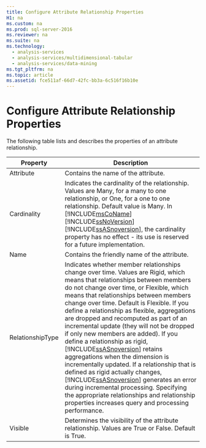 ```yaml
---
title: Configure Attribute Relationship Properties
H1: na
ms.custom: na
ms.prod: sql-server-2016
ms.reviewer: na
ms.suite: na
ms.technology: 
  - analysis-services
  - analysis-services/multidimensional-tabular
  - analysis-services/data-mining
ms.tgt_pltfrm: na
ms.topic: article
ms.assetid: fce511af-66d7-42fc-bb3a-6c516f16b10e
---
```

# Configure Attribute Relationship Properties
  The following table lists and describes the properties of an attribute relationship.  
  
|Property|Description|  
|--------------|-----------------|  
|Attribute|Contains the name of the attribute.|  
|Cardinality|Indicates the cardinality of the relationship. Values are Many, for a many to one relationship, or One, for a one to one relationship. Default value is Many. In [!INCLUDE[msCoName](../../Topics/TopicNameContainA/includes/msCoName_md.md)] [!INCLUDE[ssNoVersion](../../Topics/TopicNameContainA/includes/ssNoVersion_md.md)] [!INCLUDE[ssASnoversion](../../Topics/TopicNameContainA/includes/ssASnoversion_md.md)], the cardinality property has no effect - its use is reserved for a future implementation.|  
|Name|Contains the friendly name of the attribute.|  
|RelationshipType|Indicates whether member relationships change over time. Values are Rigid, which means that relationships between members do not change over time, or Flexible, which means that relationships between members change over time. Default is Flexible. If you define a relationship as flexible, aggregations are dropped and recomputed as part of an incremental update (they will not be dropped if only new members are added). If you define a relationship as rigid, [!INCLUDE[ssASnoversion](../../Topics/TopicNameContainA/includes/ssASnoversion_md.md)] retains aggregations when the dimension is incrementally updated. If a relationship that is defined as rigid actually changes, [!INCLUDE[ssASnoversion](../../Topics/TopicNameContainA/includes/ssASnoversion_md.md)] generates an error during incremental processing. Specifying the appropriate relationships and relationship properties increases query and processing performance.|  
|Visible|Determines the visibility of the attribute relationship. Values are True or False. Default is True.|  
  
  